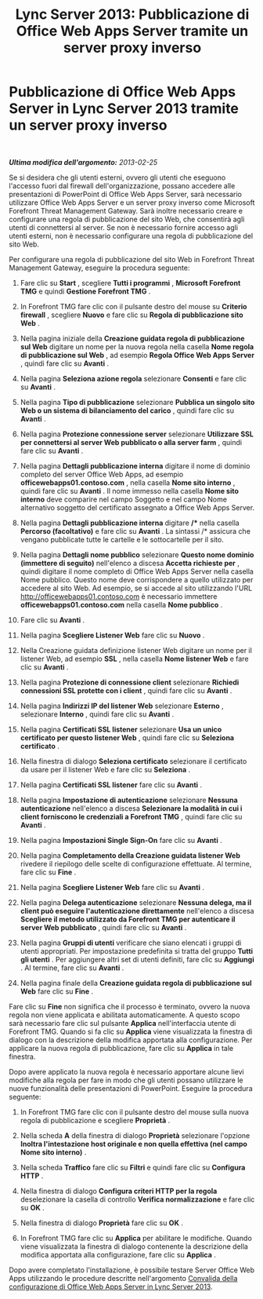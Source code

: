 ﻿---
title: 'Lync Server 2013: Pubblicazione di Office Web Apps Server tramite un server proxy inverso'
TOCTitle: Pubblicazione di Office Web Apps Server tramite un server proxy inverso
ms:assetid: 0babe39f-c4b9-46f0-995a-33dc99c2be03
ms:mtpsurl: https://technet.microsoft.com/it-it/library/JJ204665(v=OCS.15)
ms:contentKeyID: 49299646
ms.date: 08/24/2015
mtps_version: v=OCS.15
ms.translationtype: HT
---

# Pubblicazione di Office Web Apps Server in Lync Server 2013 tramite un server proxy inverso

 

_**Ultima modifica dell'argomento:** 2013-02-25_

Se si desidera che gli utenti esterni, ovvero gli utenti che eseguono l'accesso fuori dal firewall dell'organizzazione, possano accedere alle presentazioni di PowerPoint di Office Web Apps Server, sarà necessario utilizzare Office Web Apps Server e un server proxy inverso come Microsoft Forefront Threat Management Gateway. Sarà inoltre necessario creare e configurare una regola di pubblicazione del sito Web, che consentirà agli utenti di connettersi al server. Se non è necessario fornire accesso agli utenti esterni, non è necessario configurare una regola di pubblicazione del sito Web.

Per configurare una regola di pubblicazione del sito Web in Forefront Threat Management Gateway, eseguire la procedura seguente:

1.  Fare clic su **Start** , scegliere **Tutti i programmi** , **Microsoft Forefront TMG** e quindi **Gestione Forefront TMG** .

2.  In Forefront TMG fare clic con il pulsante destro del mouse su **Criterio firewall** , scegliere **Nuovo** e fare clic su **Regola di pubblicazione sito Web** .

3.  Nella pagina iniziale della **Creazione guidata regola di pubblicazione sul Web** digitare un nome per la nuova regola nella casella **Nome regola di pubblicazione sul Web** , ad esempio **Regola Office Web Apps Server** , quindi fare clic su **Avanti** .

4.  Nella pagina **Seleziona azione regola** selezionare **Consenti** e fare clic su **Avanti** .

5.  Nella pagina **Tipo di pubblicazione** selezionare **Pubblica un singolo sito Web o un sistema di bilanciamento del carico** , quindi fare clic su **Avanti** .

6.  Nella pagina **Protezione connessione server** selezionare **Utilizzare SSL per connettersi al server Web pubblicato o alla server farm** , quindi fare clic su **Avanti** .

7.  Nella pagina **Dettagli pubblicazione interna** digitare il nome di dominio completo del server Office Web Apps, ad esempio **officewebapps01.contoso.com** , nella casella **Nome sito interno** , quindi fare clic su **Avanti** . Il nome immesso nella casella **Nome sito interno** deve comparire nel campo Soggetto e nel campo Nome alternativo soggetto del certificato assegnato a Office Web Apps Server.

8.  Nella pagina **Dettagli pubblicazione interna** digitare **/\*** nella casella **Percorso (facoltativo)** e fare clic su **Avanti** . La sintassi /\* assicura che vengano pubblicate tutte le cartelle e le sottocartelle per il sito.

9.  Nella pagina **Dettagli nome pubblico** selezionare **Questo nome dominio (immettere di seguito)** nell'elenco a discesa **Accetta richieste per** , quindi digitare il nome completo di Office Web Apps Server nella casella Nome pubblico. Questo nome deve corrispondere a quello utilizzato per accedere al sito Web. Ad esempio, se si accede al sito utilizzando l'URL http://officewebapps01.contoso.com è necessario immettere **officewebapps01.contoso.com** nella casella **Nome pubblico** .

10. Fare clic su **Avanti** .

11. Nella pagina **Scegliere Listener Web** fare clic su **Nuovo** .

12. Nella Creazione guidata definizione listener Web digitare un nome per il listener Web, ad esempio **SSL** , nella casella **Nome listener Web** e fare clic su **Avanti** .

13. Nella pagina **Protezione di connessione client** selezionare **Richiedi connessioni SSL protette con i client** , quindi fare clic su **Avanti** .

14. Nella pagina **Indirizzi IP del listener Web** selezionare **Esterno** , selezionare **Interno** , quindi fare clic su **Avanti** .

15. Nella pagina **Certificati SSL listener** selezionare **Usa un unico certificato per questo listener Web** , quindi fare clic su **Seleziona certificato** .

16. Nella finestra di dialogo **Seleziona certificato** selezionare il certificato da usare per il listener Web e fare clic su **Seleziona** .

17. Nella pagina **Certificati SSL listener** fare clic su **Avanti** .

18. Nella pagina **Impostazione di autenticazione** selezionare **Nessuna autenticazione** nell'elenco a discesa **Selezionare la modalità in cui i client forniscono le credenziali a Forefront TMG** , quindi fare clic su **Avanti** .

19. Nella pagina **Impostazioni Single Sign-On** fare clic su **Avanti** .

20. Nella pagina **Completamento della Creazione guidata listener Web** rivedere il riepilogo delle scelte di configurazione effettuate. Al termine, fare clic su **Fine** .

21. Nella pagina **Scegliere Listener Web** fare clic su **Avanti** .

22. Nella pagina **Delega autenticazione** selezionare **Nessuna delega, ma il client può eseguire l'autenticazione direttamente** nell'elenco a discesa **Scegliere il metodo utilizzato da Forefront TMG per autenticare il server Web pubblicato** , quindi fare clic su **Avanti** .

23. Nella pagina **Gruppi di utenti** verificare che siano elencati i gruppi di utenti appropriati. Per impostazione predefinita si tratta del gruppo **Tutti gli utenti** . Per aggiungere altri set di utenti definiti, fare clic su **Aggiungi** . Al termine, fare clic su **Avanti** .

24. Nella pagina finale della **Creazione guidata regola di pubblicazione sul Web** fare clic su **Fine** .

Fare clic su **Fine** non significa che il processo è terminato, ovvero la nuova regola non viene applicata e abilitata automaticamente. A questo scopo sarà necessario fare clic sul pulsante **Applica** nell'interfaccia utente di Forefront TMG. Quando si fa clic su **Applica** viene visualizzata la finestra di dialogo con la descrizione della modifica apportata alla configurazione. Per applicare la nuova regola di pubblicazione, fare clic su **Applica** in tale finestra.

Dopo avere applicato la nuova regola è necessario apportare alcune lievi modifiche alla regola per fare in modo che gli utenti possano utilizzare le nuove funzionalità delle presentazioni di PowerPoint. Eseguire la procedura seguente:

1.  In Forefront TMG fare clic con il pulsante destro del mouse sulla nuova regola di pubblicazione e scegliere **Proprietà** .

2.  Nella scheda **A** della finestra di dialogo **Proprietà** selezionare l'opzione **Inoltra l'intestazione host originale e non quella effettiva (nel campo Nome sito interno)** .

3.  Nella scheda **Traffico** fare clic su **Filtri** e quindi fare clic su **Configura HTTP** .

4.  Nella finestra di dialogo **Configura criteri HTTP per la regola** deselezionare la casella di controllo **Verifica normalizzazione** e fare clic su **OK** .

5.  Nella finestra di dialogo **Proprietà** fare clic su **OK** .

6.  In Forefront TMG fare clic su **Applica** per abilitare le modifiche. Quando viene visualizzata la finestra di dialogo contenente la descrizione della modifica apportata alla configurazione, fare clic su **Applica** .

Dopo avere completato l'installazione, è possibile testare Server Office Web Apps utilizzando le procedure descritte nell'argomento [Convalida della configurazione di Office Web Apps Server in Lync Server 2013](lync-server-2013-validating-the-configuration-of-office-web-apps-server.md).

